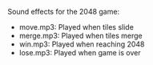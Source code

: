 Sound effects for the 2048 game:
- move.mp3: Played when tiles slide
- merge.mp3: Played when tiles merge
- win.mp3: Played when reaching 2048
- lose.mp3: Played when game is over
